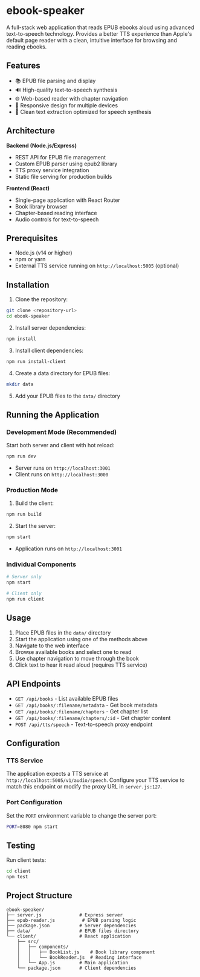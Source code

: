 # ebook-speaker

A full-stack web application that reads EPUB ebooks aloud using advanced text-to-speech technology. Provides a better TTS experience than Apple's default page reader with a clean, intuitive interface for browsing and reading ebooks.

## Features

- 📚 EPUB file parsing and display
- 🔊 High-quality text-to-speech synthesis
- 🌐 Web-based reader with chapter navigation
- 📱 Responsive design for multiple devices
- 🎯 Clean text extraction optimized for speech synthesis

## Architecture

**Backend (Node.js/Express)**
- REST API for EPUB file management
- Custom EPUB parser using epub2 library
- TTS proxy service integration
- Static file serving for production builds

**Frontend (React)**
- Single-page application with React Router
- Book library browser
- Chapter-based reading interface
- Audio controls for text-to-speech

## Prerequisites

- Node.js (v14 or higher)
- npm or yarn
- External TTS service running on `http://localhost:5005` (optional)

## Installation

1. Clone the repository:
```bash
git clone <repository-url>
cd ebook-speaker
```

2. Install server dependencies:
```bash
npm install
```

3. Install client dependencies:
```bash
npm run install-client
```

4. Create a data directory for EPUB files:
```bash
mkdir data
```

5. Add your EPUB files to the `data/` directory

## Running the Application

### Development Mode (Recommended)
Start both server and client with hot reload:
```bash
npm run dev
```
- Server runs on `http://localhost:3001`
- Client runs on `http://localhost:3000`

### Production Mode
1. Build the client:
```bash
npm run build
```

2. Start the server:
```bash
npm start
```
- Application runs on `http://localhost:3001`

### Individual Components
```bash
# Server only
npm start

# Client only
npm run client
```

## Usage

1. Place EPUB files in the `data/` directory
2. Start the application using one of the methods above
3. Navigate to the web interface
4. Browse available books and select one to read
5. Use chapter navigation to move through the book
6. Click text to hear it read aloud (requires TTS service)

## API Endpoints

- `GET /api/books` - List available EPUB files
- `GET /api/books/:filename/metadata` - Get book metadata
- `GET /api/books/:filename/chapters` - Get chapter list
- `GET /api/books/:filename/chapters/:id` - Get chapter content
- `POST /api/tts/speech` - Text-to-speech proxy endpoint

## Configuration

### TTS Service
The application expects a TTS service at `http://localhost:5005/v1/audio/speech`. Configure your TTS service to match this endpoint or modify the proxy URL in `server.js:127`.

### Port Configuration
Set the `PORT` environment variable to change the server port:
```bash
PORT=8080 npm start
```

## Testing

Run client tests:
```bash
cd client
npm test
```

## Project Structure

```
ebook-speaker/
├── server.js              # Express server
├── epub-reader.js          # EPUB parsing logic
├── package.json           # Server dependencies
├── data/                  # EPUB files directory
└── client/                # React application
    ├── src/
    │   ├── components/
    │   │   ├── BookList.js    # Book library component
    │   │   └── BookReader.js  # Reading interface
    │   └── App.js         # Main application
    └── package.json       # Client dependencies
```
